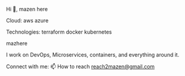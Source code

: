 
Hi 👋, mazen here


Cloud:
aws azure

Technologies:
terraform docker kubernetes

mazhere

I work on DevOps, Microservices, containers, and everything around it.

Connect with me:
📫 How to reach  reach2mazen@gmail.com
